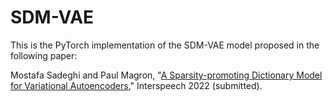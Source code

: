 # SDM-VAE

This is the PyTorch implementation of the SDM-VAE model proposed in the following paper:

Mostafa Sadeghi and Paul Magron, "[A Sparsity-promoting Dictionary Model for Variational Autoencoders](https://arxiv.org/abs/2203.15758)," Interspeech 2022 (submitted).


